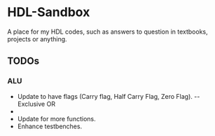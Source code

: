 # HDL-Sandbox
A place for my HDL codes, such as answers to question in textbooks, projects or anything.

## TODOs
### ALU
- Update to have flags (Carry flag, Half Carry Flag, Zero Flag).
-- Exclusive OR
- 
- Update for more functions.
- Enhance testbenches.
